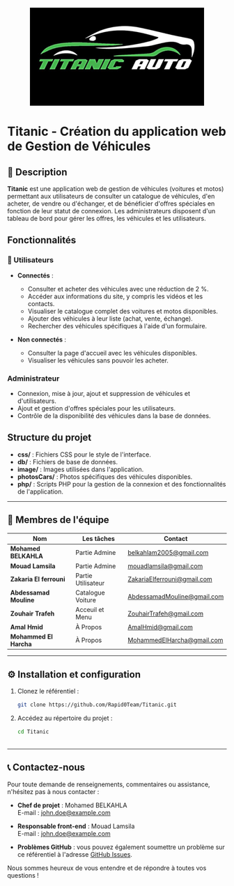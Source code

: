 <p align="center"><a href="titanic/php/index.html" target="_blank"><img src="titanic/image/logo.jpg" width="400" alt="Logo Titanic"></a></p>

# Titanic - Création du application web de Gestion de Véhicules

## 🚀 Description
**Titanic** est une application web de gestion de véhicules (voitures et motos) permettant aux utilisateurs de consulter un catalogue de véhicules, d'en acheter, de vendre ou d'échanger, et de bénéficier d'offres spéciales en fonction de leur statut de connexion. Les administrateurs disposent d'un tableau de bord pour gérer les offres, les véhicules et les utilisateurs.

## Fonctionnalités

### 👥 Utilisateurs
- **Connectés** :
  - Consulter et acheter des véhicules avec une réduction de 2 %.
  - Accéder aux informations du site, y compris les vidéos et les contacts.
  - Visualiser le catalogue complet des voitures et motos disponibles.
  - Ajouter des véhicules à leur liste (achat, vente, échange).
  - Rechercher des véhicules spécifiques à l'aide d'un formulaire.

- **Non connectés** :
  - Consulter la page d'accueil avec les véhicules disponibles.
  - Visualiser les véhicules sans pouvoir les acheter.

### Administrateur
- Connexion, mise à jour, ajout et suppression de véhicules et d'utilisateurs.
- Ajout et gestion d'offres spéciales pour les utilisateurs.
- Contrôle de la disponibilité des véhicules dans la base de données.

## Structure du projet

- **css/** : Fichiers CSS pour le style de l'interface.
- **db/** : Fichiers de base de données.
- **image/** : Images utilisées dans l'application.
- **photosCars/** : Photos spécifiques des véhicules disponibles.
- **php/** : Scripts PHP pour la gestion de la connexion et des fonctionnalités de l'application.

---

## 👥 Membres de l'équipe

| Nom                     | Les tâches            | Contact                                                           |
|-------------------------|-----------------------|-------------------------------------------------------------------|
| **Mohamed BELKAHLA**    |  Partie Admine        | [belkahlam2005@gmail.com](mailto:belkahlam2005@gmail.com)         |
| **Mouad Lamsila**       |  Partie Admine        | [mouadlamsila@gmail.com](mailto:mouadlamsila@gmail.com)           |
| **Zakaria El ferrouni** |  Partie Utilisateur   | [ZakariaElferrouni@gmail.com](mailto:ZakariaElferrouni@gmail.com) |
| **Abdessamad Mouline**  |  Catalogue Voiture    | [AbdessamadMouline@gmail.com](mailto:AbdessamadMouline@gmail.com) |
| **Zouhair Trafeh**      |  Acceuil et Menu      | [ZouhairTrafeh@gmail.com](mailto:ZouhairTrafeh@gmail.com)         |
| **Amal Hmid**           |  À Propos             | [AmalHmid@gmail.com](mailto:AmalHmid@gmail.com)                   |
| **Mohammed El Harcha**  |  À Propos             | [MohammedElHarcha@gmail.com](mailto:MohammedElHarcha@gmail.com)   |

---


## ⚙️ Installation et configuration

1. Clonez le référentiel :
   ```bash
   git clone https://github.com/Rapid0Team/Titanic.git

2. Accédez au répertoire du projet :
   ```bash
   cd Titanic



---

## 📞 Contactez-nous

Pour toute demande de renseignements, commentaires ou assistance, n'hésitez pas à nous contacter :

- **Chef de projet** : Mohamed BELKAHLA  
  E-mail : [john.doe@example.com](mailto:belkahlam2005@gmail.com)

- **Responsable front-end** : Mouad Lamsila  
  E-mail : [john.doe@example.com](mailto:mouadlamsila@gmail.com)

- **Problèmes GitHub** : vous pouvez également soumettre un problème sur ce référentiel à l'adresse [GitHub Issues](https://github.com/your-repo/issues).

Nous sommes heureux de vous entendre et de répondre à toutes vos questions !
